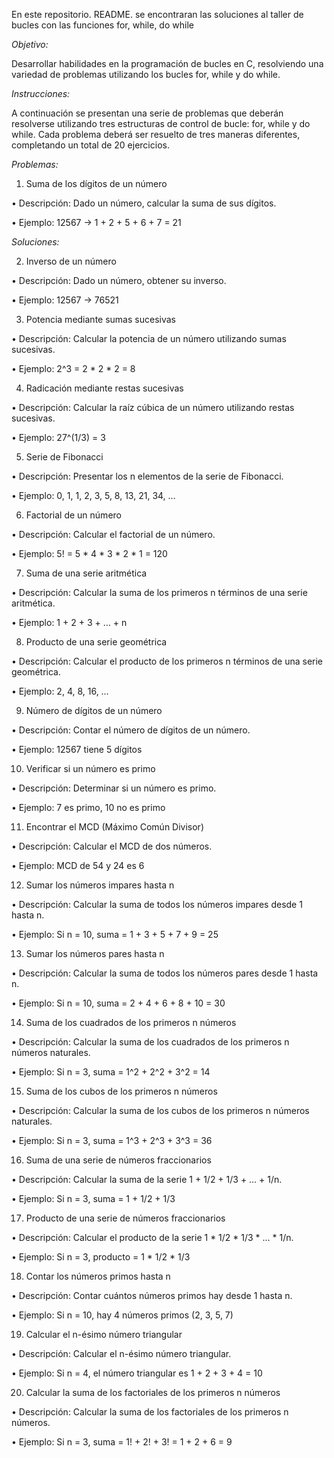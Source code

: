 En este repositorio. README. se encontraran las soluciones al taller de bucles con las funciones for, while, do while

*Objetivo:*

Desarrollar habilidades en la programación de bucles en C, resolviendo una variedad de problemas utilizando los bucles for, while y do while.

*Instrucciones:*

A continuación se presentan una serie de problemas que deberán resolverse utilizando tres estructuras de control de bucle: for, while y do while. Cada problema deberá ser resuelto de tres maneras diferentes, completando un total de 20 ejercicios.

*Problemas:*

1. Suma de los dígitos de un número

• Descripción: Dado un número, calcular la suma de sus dígitos.

• Ejemplo: 12567 -> 1 + 2 + 5 + 6 + 7 = 21

*Soluciones:*




2. Inverso de un número

• Descripción: Dado un número, obtener su inverso.

• Ejemplo: 12567 -> 76521

3. Potencia mediante sumas sucesivas

• Descripción: Calcular la potencia de un número utilizando sumas sucesivas.

• Ejemplo: 2^3 = 2 * 2 * 2 = 8

4. Radicación mediante restas sucesivas

• Descripción: Calcular la raíz cúbica de un número utilizando restas sucesivas.

• Ejemplo: 27^(1/3) = 3

5. Serie de Fibonacci

• Descripción: Presentar los n elementos de la serie de Fibonacci.

• Ejemplo: 0, 1, 1, 2, 3, 5, 8, 13, 21, 34, …

6. Factorial de un número

• Descripción: Calcular el factorial de un número.

• Ejemplo: 5! = 5 * 4 * 3 * 2 * 1 = 120

7. Suma de una serie aritmética

• Descripción: Calcular la suma de los primeros n términos de una serie aritmética.

• Ejemplo: 1 + 2 + 3 + … + n

8. Producto de una serie geométrica

• Descripción: Calcular el producto de los primeros n términos de una serie geométrica.

• Ejemplo: 2, 4, 8, 16, …

9. Número de dígitos de un número

• Descripción: Contar el número de dígitos de un número.

• Ejemplo: 12567 tiene 5 dígitos

10. Verificar si un número es primo

• Descripción: Determinar si un número es primo.

• Ejemplo: 7 es primo, 10 no es primo

11. Encontrar el MCD (Máximo Común Divisor)

• Descripción: Calcular el MCD de dos números.

• Ejemplo: MCD de 54 y 24 es 6

12. Sumar los números impares hasta n

• Descripción: Calcular la suma de todos los números impares desde 1 hasta n.

• Ejemplo: Si n = 10, suma = 1 + 3 + 5 + 7 + 9 = 25

13. Sumar los números pares hasta n

• Descripción: Calcular la suma de todos los números pares desde 1 hasta n.

• Ejemplo: Si n = 10, suma = 2 + 4 + 6 + 8 + 10 = 30

14. Suma de los cuadrados de los primeros n números

• Descripción: Calcular la suma de los cuadrados de los primeros n números naturales.

• Ejemplo: Si n = 3, suma = 1^2 + 2^2 + 3^2 = 14

15. Suma de los cubos de los primeros n números

• Descripción: Calcular la suma de los cubos de los primeros n números naturales.

• Ejemplo: Si n = 3, suma = 1^3 + 2^3 + 3^3 = 36

16. Suma de una serie de números fraccionarios

• Descripción: Calcular la suma de la serie 1 + 1/2 + 1/3 + … + 1/n.

• Ejemplo: Si n = 3, suma = 1 + 1/2 + 1/3

17. Producto de una serie de números fraccionarios

• Descripción: Calcular el producto de la serie 1 * 1/2 * 1/3 * … * 1/n.

• Ejemplo: Si n = 3, producto = 1 * 1/2 * 1/3

18. Contar los números primos hasta n

• Descripción: Contar cuántos números primos hay desde 1 hasta n.

• Ejemplo: Si n = 10, hay 4 números primos (2, 3, 5, 7)

19. Calcular el n-ésimo número triangular

• Descripción: Calcular el n-ésimo número triangular.

• Ejemplo: Si n = 4, el número triangular es 1 + 2 + 3 + 4 = 10

20. Calcular la suma de los factoriales de los primeros n números

• Descripción: Calcular la suma de los factoriales de los primeros n números.

• Ejemplo: Si n = 3, suma = 1! + 2! + 3! = 1 + 2 + 6 = 9

